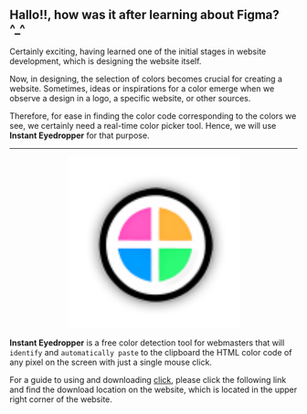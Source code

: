 ## Hallo!!, how was it after learning about Figma? ^_^

Certainly exciting, having learned one of the initial stages in website development, which is designing the website itself.

Now, in designing, the selection of colors becomes crucial for creating a website. Sometimes, ideas or inspirations for a color emerge when we observe a design in a logo, a specific website, or other sources. 

Therefore, for ease in finding the color code corresponding to the colors we see, we certainly need a real-time color picker tool. Hence, we will use **Instant Eyedropper** for that purpose.

---

<div align = "center"><img src="x_logoie-x/../assets/x_logoie-x.png" alt="IE-Logo" height = "300px"></div>


**Instant Eyedropper** is a free color detection tool for webmasters that will `identify` and `automatically paste` to the clipboard the HTML color code of any pixel on the screen with just a single mouse click. 

For a guide to using and downloading [click](http://instant-eyedropper.com/), please click the following link and find the download location on the website, which is located in the upper right corner of the website.
